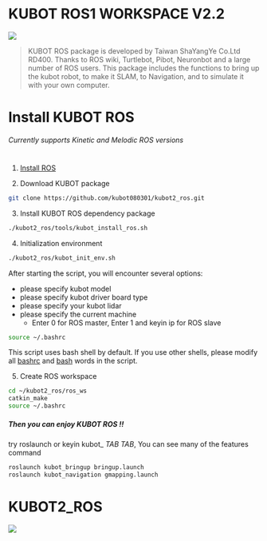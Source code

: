 # KUBOT ROS1 WORKSPACE V2.2

![](https://img.onl/ZLiQM0)

>KUBOT ROS package is developed by Taiwan ShaYangYe Co.Ltd RD400.
>Thanks to ROS wiki, Turtlebot, Pibot, Neuronbot and a large number of ROS users. This package includes the functions to bring up the kubot robot, to make it SLAM, to Navigation, and to simulate it with your own computer. 

# Install KUBOT ROS
###### Currently supports Kinetic and Melodic ROS versions
# 
1. [Install ROS](http://wiki.ros.org/ROS/Installation)

2. Download KUBOT package   
```sh
git clone https://github.com/kubot080301/kubot2_ros.git
```
3. Install KUBOT ROS dependency package
```sh
./kubot2_ros/tools/kubot_install_ros.sh
```
4. Initialization environment
```sh
./kubot2_ros/kubot_init_env.sh
```
After starting the script, you will encounter several options: 
 - please specify kubot model
 - please specify kubot driver board type
 - please specify your kubot lidar
 - please specify the current machine
    - Enter 0 for ROS master, Enter 1 and keyin ip for ROS slave 
```sh
source ~/.bashrc
```
This script uses bash shell by default. If you use other shells, please modify all [bashrc]() and [bash]() words in the script.

5. Create ROS workspace
```sh
cd ~/kubot2_ros/ros_ws
catkin_make
source ~/.bashrc
```
##### Then you can enjoy KUBOT ROS !!
try roslaunch or keyin kubot_ *TAB* *TAB*, You can see many of the features command
```sh
roslaunch kubot_bringup bringup.launch
roslaunch kubot_navigation gmapping.launch
```
# KUBOT2_ROS

![](https://img.onl/s7yqkE)
